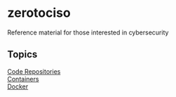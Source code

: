 # zerotociso
Reference material for those interested in cybersecurity


## Topics
[Code Repositories](docs/CODEREPOSITORIES.md) \
[Containers](docs/CONTAINERS.md) \
[Docker](docs/DOCKER.md)
